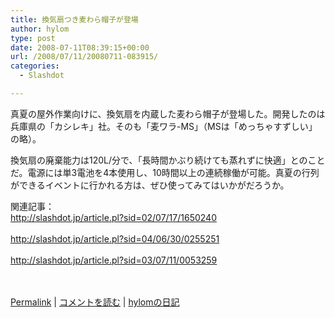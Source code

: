 ```yaml
---
title: 換気扇つき麦わら帽子が登場
author: hylom
type: post
date: 2008-07-11T08:39:15+00:00
url: /2008/07/11/20080711-083915/
categories:
  - Slashdot

---
```

真夏の屋外作業向けに、換気扇を内蔵した麦わら帽子が登場した。開発したのは兵庫県の「カシレキ」社。そのも「麦ワラ-MS」（MSは「めっちゃすずしい」の略）。

換気扇の廃棄能力は120L/分で、「長時間かぶり続けても蒸れずに快適」とのことだ。電源には単3電池を4本使用し、10時間以上の連続稼働が可能。真夏の行列ができるイベントに行かれる方は、ぜひ使ってみてはいかがだろうか。

関連記事：     
http://slashdot.jp/article.pl?sid=02/07/17/1650240 </br>     
http://slashdot.jp/article.pl?sid=04/06/30/0255251 </br>     
http://slashdot.jp/article.pl?sid=03/07/11/0053259 </br>    
</br>

  [Permalink][1] |   [コメントを読む][2] |   [hylomの日記][3]

 [1]: http://slashdot.jp/~hylom/journal/445699
 [2]: http://slashdot.jp/~hylom/journal/445699#acomments
 [3]: http://slashdot.jp/~hylom/journal/

